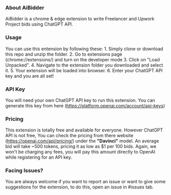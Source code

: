 ### About AiBidder
AiBidder is a chrome & edge extension to write Freelancer and Upwork Project bids using ChatGPT API.

### Usage
You can use this entension by following these:
	1. Simply clone or download this repo and unzip the folder.
	2. Go to extensions page (chrome://extensions/) and turn on the developer mode
	3. Click on "Load Unpacked".
	4. Navigate to the extension folder you downloaded and select it.
	5. Your extension will be loaded into browser.
	6. Enter your ChatGPT API key and you are all set! 

### API Key
You will need your own ChatGPT API key to run this extension. You can generate this key from here (https://platform.openai.com/account/api-keys)

### Pricing
This extension is totally free and available for everyone. However ChatGPT API is not free, You can check the pricing from there website (https://openai.com/api/pricing/) under the **"Davinci"** model.
An average bid will take ~500 tokens, pricing it as low as $1 per 100 bids. Again, we won't be charging any fees, you will pay this amount directly to OpenAI while registering for an API key.

### Facing Issues?
You are always welcome if you want to report an issue or want to give some suggestions for the extension, to do this, open an issue in #issues tab.